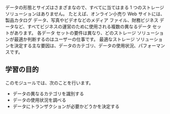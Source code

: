 データの形態とサイズはさまざまなので、すべてに当てはまる 1 つのストレージ ソリューションはありません。 たとえば、オンライン小売り Web サイトには、製品カタログ データ、写真やビデオなどのメディア ファイル、財務ビジネス データなど、すべてビジネスの運営のために使用される複数の異なるデータ セットがあります。 各データ セットの要件は異なり、どのストレージ ソリューションが最適か判断するのはユーザーの仕事です。 最適なストレージ ソリューションを決定する主な要因は、データのカテゴリ、データの使用状況、パフォーマンスです。

## <a name="learning-objectives"></a>学習の目的
このモジュールでは、次のことを行います。

- データの異なるカテゴリを識別する
- データの使用状況を調べる
- データにトランザクションが必要かどうかを決定する 